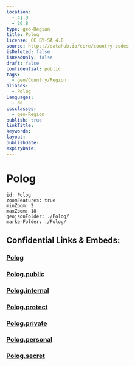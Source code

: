 ```yaml
---
location:
  - 41.9
  - 20.8
type: geo-Region
title: Polog
license: CC BY-SA 4.0
source: https://datahub.io/core/country-codes
isDeleted: false
isReadOnly: false
draft: false
confidential: public
tags:
  - geo/Country/Region
aliases:
  - Polog
Languages:
  - de
cssclasses:
  - geo-Region
publish: true
linkTitle:
keywords:
layout:
publishDate:
expiryDate:
---
```


# Polog

```leaflet
id: Polog
zoomFeatures: true 
minZoom: 2 
maxZoom: 18
geojsonFolder: ./Polog/
markerFolder: ./Polog/
```


## Confidential Links & Embeds: 

### [Polog](/_Standards/Earth/Continent/Europe/Europe~South/Macedonia~North/Municipalities~Macedonia/Polog.md) 

### [Polog.public](/_public/Earth/Continent/Europe/Europe~South/Macedonia~North/Municipalities~Macedonia/Polog.public.md) 

### [Polog.internal](/_internal/Earth/Continent/Europe/Europe~South/Macedonia~North/Municipalities~Macedonia/Polog.internal.md) 

### [Polog.protect](/_protect/Earth/Continent/Europe/Europe~South/Macedonia~North/Municipalities~Macedonia/Polog.protect.md) 

### [Polog.private](/_private/Earth/Continent/Europe/Europe~South/Macedonia~North/Municipalities~Macedonia/Polog.private.md) 

### [Polog.personal](/_personal/Earth/Continent/Europe/Europe~South/Macedonia~North/Municipalities~Macedonia/Polog.personal.md) 

### [Polog.secret](/_secret/Earth/Continent/Europe/Europe~South/Macedonia~North/Municipalities~Macedonia/Polog.secret.md)

